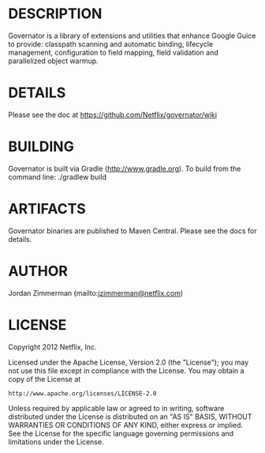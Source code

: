 DESCRIPTION
===========

Governator is a library of extensions and utilities that enhance Google Guice to 
provide: classpath scanning and automatic binding, lifecycle management, configuration 
to field mapping, field validation and parallelized object warmup.

DETAILS
=======

Please see the doc at https://github.com/Netflix/governator/wiki

BUILDING
========

Governator is built via Gradle (http://www.gradle.org). To build from the command line:
    ./gradlew build

ARTIFACTS
=========

Governator binaries are published to Maven Central. Please see the docs for details.

AUTHOR
======

Jordan Zimmerman (mailto:jzimmerman@netflix.com)

LICENSE
=======

Copyright 2012 Netflix, Inc.

Licensed under the Apache License, Version 2.0 (the "License");
you may not use this file except in compliance with the License.
You may obtain a copy of the License at

    http://www.apache.org/licenses/LICENSE-2.0

Unless required by applicable law or agreed to in writing, software
distributed under the License is distributed on an "AS IS" BASIS,
WITHOUT WARRANTIES OR CONDITIONS OF ANY KIND, either express or implied.
See the License for the specific language governing permissions and
limitations under the License.
